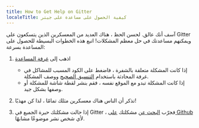 ```yaml
---
title: How to Get Help on Gitter
localeTitle: كيفية الحصول على مساعدة على جيتر
---
```

آسف أنك عالق. لحسن الحظ ، هناك العديد من المعسكرين الذين يتسكعون على Gitter ويمكنهم مساعدتك في حل معظم المشكلات! اتبع هذه الخطوات البسيطة للحصول على المساعدة بسرعة:

1.  اذهب إلى [غرفة المساعدة](https://gitter.im/FreeCodeCamp/Help)
    
    *   إذا كانت المشكلة متعلقة بالشفرة ، فاضغط على الكود المسبب للمشاكل في غرفة المحادثة باستخدام [التنسيق الصحيح](http://forum.freecodecamp.com/t/markdown-code-formatting/18391) ووصف المشكلة.
    *   إذا كانت المشكلة تبدو مع الموقع نفسه ، فقم بنشر لقطة شاشة للمشكلة أو وصفها بشكل جيد.
2.  تذكر أن الناس هناك معسكرين مثلك تمامًا ، لذا كن مهذبًا!
    
3.  إذا حالت مشكلتك حيرة الجميع في Gitter ، فجرّب [البحث عن](http://forum.freecodecamp.com/t/searching-for-existing-issues-in-github/18390) مشكلتك [على Github](http://forum.freecodecamp.com/t/searching-for-existing-issues-in-github/18390) لأي شخص نشر موضوعًا مشابهًا.